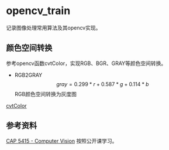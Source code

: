 # opencv_train

记录图像处理常用算法及其opencv实现。

## 颜色空间转换

参考opencv函数cvtColor，实现RGB、BGR、GRAY等颜色空间转换。

- RGB2GRAY
$$gray = 0.299*r + 0.587*g + 0.114*b$$
RGB颜色空间转换为灰度图


[cvtColor](https://docs.opencv.org/2.4/modules/imgproc/doc/miscellaneous_transformations.html#cvtcolor)

## 参考资料

[CAP 5415 - Computer Vision](http://crcv.ucf.edu/courses/CAP5415/Fall2012/) 按照公开课学习。

